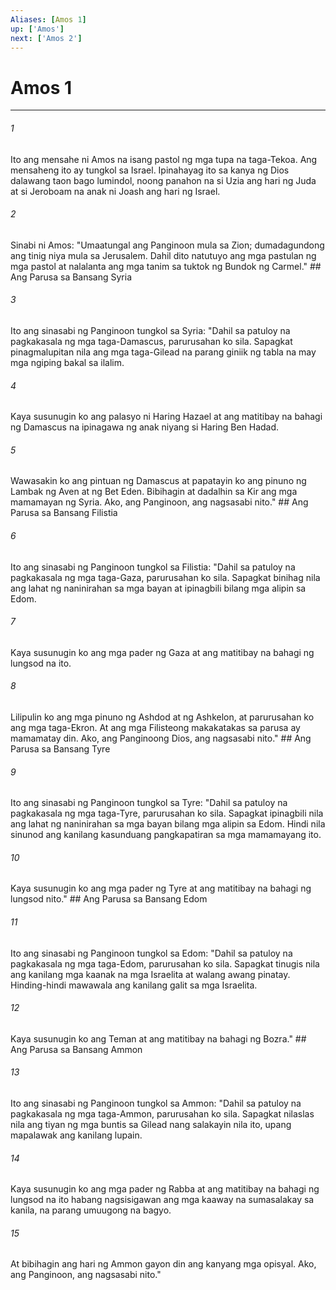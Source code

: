 ```yaml
---
Aliases: [Amos 1]
up: ['Amos']
next: ['Amos 2']
---
```

# Amos 1

***






















###### 1 










Ito ang mensahe ni Amos na isang pastol ng mga tupa na taga-Tekoa. Ang mensaheng ito ay tungkol sa Israel. Ipinahayag ito sa kanya ng Dios dalawang taon bago lumindol, noong panahon na si Uzia ang hari ng Juda at si Jeroboam na anak ni Joash ang hari ng Israel. 





















###### 2 










Sinabi ni Amos: "Umaatungal ang Panginoon mula sa Zion; dumadagundong ang tinig niya mula sa Jerusalem. Dahil dito natutuyo ang mga pastulan ng mga pastol at nalalanta ang mga tanim sa tuktok ng Bundok ng Carmel." ## Ang Parusa sa Bansang Syria 





















###### 3 










Ito ang sinasabi ng Panginoon tungkol sa Syria: "Dahil sa patuloy na pagkakasala ng mga taga-Damascus, parurusahan ko sila. Sapagkat pinagmalupitan nila ang mga taga-Gilead na parang giniik ng tabla na may mga ngiping bakal sa ilalim. 





















###### 4 










Kaya susunugin ko ang palasyo ni Haring Hazael at ang matitibay na bahagi ng Damascus na ipinagawa ng anak niyang si Haring Ben Hadad. 





















###### 5 










Wawasakin ko ang pintuan ng Damascus at papatayin ko ang pinuno ng Lambak ng Aven at ng Bet Eden. Bibihagin at dadalhin sa Kir ang mga mamamayan ng Syria. Ako, ang Panginoon, ang nagsasabi nito." ## Ang Parusa sa Bansang Filistia 





















###### 6 










Ito ang sinasabi ng Panginoon tungkol sa Filistia: "Dahil sa patuloy na pagkakasala ng mga taga-Gaza, parurusahan ko sila. Sapagkat binihag nila ang lahat ng naninirahan sa mga bayan at ipinagbili bilang mga alipin sa Edom. 





















###### 7 










Kaya susunugin ko ang mga pader ng Gaza at ang matitibay na bahagi ng lungsod na ito. 





















###### 8 










Lilipulin ko ang mga pinuno ng Ashdod at ng Ashkelon, at parurusahan ko ang mga taga-Ekron. At ang mga Filisteong makakatakas sa parusa ay mamamatay din. Ako, ang Panginoong Dios, ang nagsasabi nito." ## Ang Parusa sa Bansang Tyre 





















###### 9 










Ito ang sinasabi ng Panginoon tungkol sa Tyre: "Dahil sa patuloy na pagkakasala ng mga taga-Tyre, parurusahan ko sila. Sapagkat ipinagbili nila ang lahat ng naninirahan sa mga bayan bilang mga alipin sa Edom. Hindi nila sinunod ang kanilang kasunduang pangkapatiran sa mga mamamayang ito. 





















###### 10 










Kaya susunugin ko ang mga pader ng Tyre at ang matitibay na bahagi ng lungsod nito." ## Ang Parusa sa Bansang Edom 





















###### 11 










Ito ang sinasabi ng Panginoon tungkol sa Edom: "Dahil sa patuloy na pagkakasala ng mga taga-Edom, parurusahan ko sila. Sapagkat tinugis nila ang kanilang mga kaanak na mga Israelita at walang awang pinatay. Hinding-hindi mawawala ang kanilang galit sa mga Israelita. 





















###### 12 










Kaya susunugin ko ang Teman at ang matitibay na bahagi ng Bozra." ## Ang Parusa sa Bansang Ammon 





















###### 13 










Ito ang sinasabi ng Panginoon tungkol sa Ammon: "Dahil sa patuloy na pagkakasala ng mga taga-Ammon, parurusahan ko sila. Sapagkat nilaslas nila ang tiyan ng mga buntis sa Gilead nang salakayin nila ito, upang mapalawak ang kanilang lupain. 





















###### 14 










Kaya susunugin ko ang mga pader ng Rabba at ang matitibay na bahagi ng lungsod na ito habang nagsisigawan ang mga kaaway na sumasalakay sa kanila, na parang umuugong na bagyo. 





















###### 15 










At bibihagin ang hari ng Ammon gayon din ang kanyang mga opisyal. Ako, ang Panginoon, ang nagsasabi nito."
